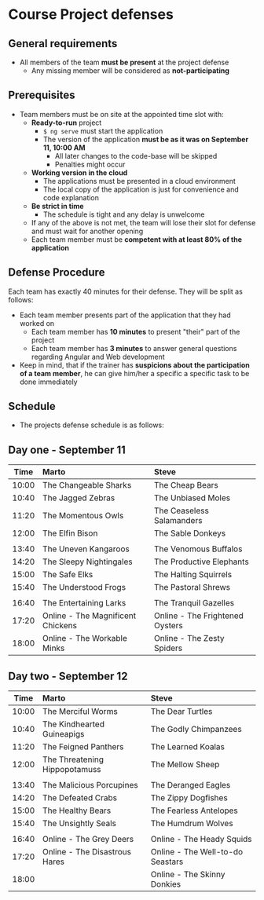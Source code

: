 # Course Project defenses

## General requirements

- All members of the team **must be present** at the project defense
  - Any missing member will be considered as **not-participating**

## Prerequisites

- Team members must be on site at the appointed time slot with:
  - **Ready-to-run** project
    - `$ ng serve` must start the application
    - The version of the application **must be as it was on September 11, 10:00 AM**
      - All later changes to the code-base will be skipped
      - Penalties might occur
  - **Working version in the cloud**
    - The applications must be presented in a cloud environment
    - The local copy of the application is just for convenience and code explanation
  - **Be strict in time**
    - The schedule is tight and any delay is unwelcome
  - If any of the above is not met, the team will lose their slot for defense and must wait for another opening
  - Each team member must be **competent with at least 80% of the application**

## Defense Procedure

Each team has exactly 40 minutes for their defense. They will be split as follows:

- Each team member presents part of the application that they had worked on
  - Each team member has **10 minutes** to present "their" part of the project
  - Each team member has **3 minutes** to answer general questions regarding Angular and Web development
- Keep in mind, that if the trainer has **suspicions about the participation of a team member**, he can give him/her a specific a specific task to be done immediately

## Schedule

- The projects defense schedule is as follows:

## Day one - September 11

| Time  | Marto                             | Steve                            |
| ------|:----------------------------------|:---------------------------------|
| 10:00 |The Changeable Sharks              |The Cheap Bears |
| 10:40 |The Jagged Zebras                  |The Unbiased Moles |
| 11:20 |The Momentous Owls                 |The Ceaseless Salamanders |
| 12:00 |The Elfin Bison                    |The Sable Donkeys |
||||
| 13:40 |The Uneven Kangaroos               |The Venomous Buffalos |
| 14:20 |The Sleepy Nightingales            |The Productive Elephants |
| 15:00 |The Safe Elks                      |The Halting Squirrels |
| 15:40 |The Understood Frogs               |The Pastoral Shrews |
||||
| 16:40 |The Entertaining Larks             |The Tranquil Gazelles |
| 17:20 |Online - The Magnificent Chickens  |Online - The Frightened Oysters |
| 18:00 |Online - The Workable Minks        |Online - The Zesty Spiders |

## Day two - September 12

| Time  | Marto                             | Steve                            |
| ------|:----------------------------------|:---------------------------------|
| 10:00 |The Merciful Worms                 |The Dear Turtles |
| 10:40 |The Kindhearted Guineapigs         |The Godly Chimpanzees |
| 11:20 |The Feigned Panthers               |The Learned Koalas |
| 12:00 |The Threatening Hippopotamuss      |The Mellow Sheep |
||||
| 13:40 |The Malicious Porcupines           |The Deranged Eagles |
| 14:20 |The Defeated Crabs                 |The Zippy Dogfishes |
| 15:00 |The Healthy Bears                  |The Fearless Antelopes |
| 15:40 |The Unsightly Seals                |The Humdrum Wolves |
||||
| 16:40 |Online - The Grey Deers            |Online - The Heady Squids |
| 17:20 |Online - The Disastrous Hares      |Online - The Well-to-do Seastars |
| 18:00 |                                   |Online - The Skinny Donkies |
